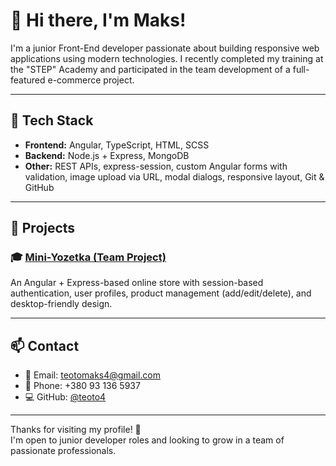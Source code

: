 # 👋 Hi there, I'm Maks!

I'm a junior Front-End developer passionate about building responsive web applications using modern technologies. I recently completed my training at the "STEP" Academy and participated in the team development of a full-featured e-commerce project.

---

## 🚀 Tech Stack

- **Frontend:** Angular, TypeScript, HTML, SCSS
- **Backend:** Node.js + Express, MongoDB
- **Other:** REST APIs, express-session, custom Angular forms with validation, image upload via URL, modal dialogs, responsive layout, Git & GitHub

---

## 🧩 Projects

### 🎓 [Mini-Yozetka (Team Project)](https://github.com/sempaiveid/Mini-Yozetka)
An Angular + Express-based online store with session-based authentication, user profiles, product management (add/edit/delete), and desktop-friendly design.

<!-- Add more projects below if needed -->
<!-- ### 🛠 [My Pet Project](https://github.com/...) -->
<!-- Brief description -->

---

## 📫 Contact

- 📧 Email: teotomaks4@gmail.com  
- 📱 Phone: +380 93 136 5937  
- 💻 GitHub: [@teoto4](https://github.com/teoto4)

---

Thanks for visiting my profile! 🌟  
I'm open to junior developer roles and looking to grow in a team of passionate professionals.
